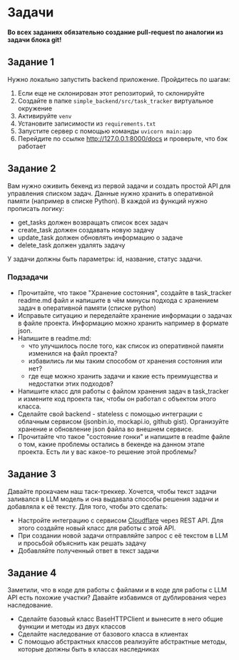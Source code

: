 # Задачи
**Во всех заданиях обязательно создание pull-request по аналогии из задачи блока git!**
## Задание 1
Нужно локально запустить backend приложение. Пройдитесь по шагам:
1. Если еще не склонирован этот репозиторий, то склонируйте
2. Создайте в папке `simple_backend/src/task_tracker` виртуальное окружение
3. Активируйте `venv`
4. Установите записимости из `requirements.txt`
5. Запустите сервер с помощью команды `uvicorn main:app`
6. Перейдите по ссылке http://127.0.0.1:8000/docs и проверьте, что бэк работает
## Задание 2
Вам нужно оживить бекенд из первой задачи и создать простой API для управления списком задач. Данные нужно хранить в оперативной памяти (например в списке Python).
В каждой из функций нужно прописать логику:
- get_tasks должен возвращать список всех задач
- create_task должен создавать новую задачу
- update_task должен обновлять информацию о задаче
- delete_task должен удалять задачу

У задачи должны быть параметры: id, название, статус задачи.

### Подзадачи
- Прочитайте, что такое "Хранение состояния", создайте в task_tracker readme.md файл и напишите в чём минусы подхода с хранением задач в оперативной памяти (списке python)
- Исправьте ситуацию и переделайте хранение информации о задачах в файле проекта. Информацию можно хранить например в формате json.
- Напишите в readme.md:
    - что улучшилось после того, как список из оперативной памяти изменился на файл проекта?
    - избавились ли мы таким способом от хранения состояния или нет?
    - где еще можно хранить задачи и какие есть преимущества и недостатки этих подходов?
- Напишите класс для работы с файлом хранения задач в task_tracker и измените код проекта так, чтобы он работал с объектом этого класса.
- Сделайте свой backend - stateless с помощью интеграции с облачным сервисом (jsonbin.io, mockapi.io, github gist). Организуйте хранение и обновление json файла во внешнем сервисе.
- Прочитайте что такое "состояние гонки" и напишите в readme файле о том, какие проблемы остались в бекенде на данном этапе проекта. Есть ли у вас какое-то решение этой проблемы?


## Задание 3
Давайте прокачаем наш таск-треккер. Хочется, чтобы текст задачи заливался в LLM модель и она выдавала способы решения задачи и добавляла к её тексту.
Для того, чтобы это сделать:
- Настройте интеграцию с сервисом [Cloudflare](https://developers.cloudflare.com/workers-ai/get-started/rest-api/) через REST API. Для этого создайте новый класс для работы с этой API.
- При создании новой задачи отправляйте запрос с её текстом в LLM и просьбой объяснить как решать задачу
- Добавляйте полученный ответ в текст задачи

## Задание 4
Заметили, что в коде для работы с файлами и в коде для работы с LLM API есть похожие участки? Давайте избавимся от дублирования через наследование.
- Сделайте базовый класс BaseHTTPClient и вынесите в него общие функции и методы из двух классов
- Сделайте наследование от базового класса в клиентах
- С помощью абстрактных классов реализуйте абстрактные методы, которые должны быть в классах наследниках

